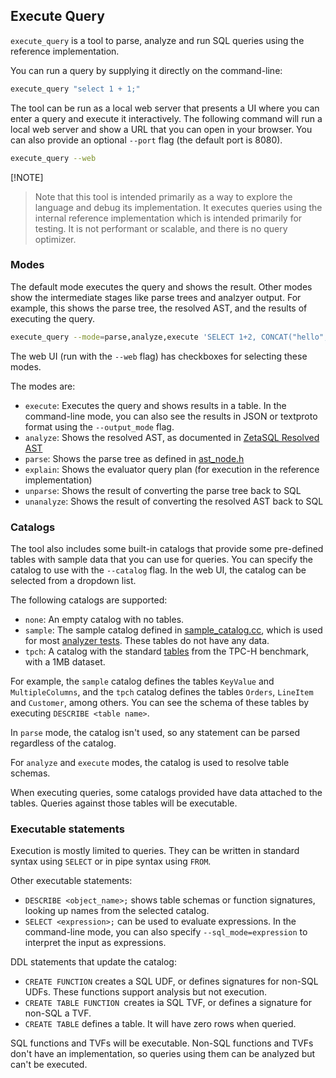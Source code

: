 ## Execute Query

`execute_query` is a tool to parse, analyze and run SQL queries using the
reference implementation.

You can run a query by supplying it directly on the command-line:

```sh
execute_query "select 1 + 1;"
```

The tool can be run as a local web server that presents a UI where you can enter
a query and execute it interactively. The following command will run a local web
server and show a URL that you can open in your browser. You can also provide an
optional `--port` flag (the default port is 8080).

```sh
execute_query --web
```

[!NOTE]
> Note that this tool is intended primarily as a way to explore the language and
> debug its implementation. It executes queries using the internal reference
> implementation which is intended primarily for testing. It is not performant
> or scalable, and there is no query optimizer.

### Modes

The default mode executes the query and shows the result. Other modes
show the intermediate stages like parse trees and analzyer output.
For example, this shows the
parse tree, the resolved AST, and the results of executing the query.

```sh
execute_query --mode=parse,analyze,execute 'SELECT 1+2, CONCAT("hello", " world");'
```

The web UI (run with the `--web` flag) has checkboxes for selecting these modes.

The modes are:

* `execute`: Executes the query and shows results in a table. In the
  command-line mode, you can also see the results in JSON or textproto format
  using the `--output_mode` flag.
* `analyze`: Shows the resolved AST, as documented in [ZetaSQL Resolved
  AST](https://github.com/google/zetasql/blob/master/docs/resolved_ast.md)
* `parse`: Shows the parse tree as defined in
  [ast_node.h](https://github.com/google/zetasql/blob/master/zetasql/parser/ast_node.h)
* `explain`: Shows the evaluator query plan (for execution in the reference
  implementation)
* `unparse`: Shows the result of converting the parse tree back to SQL
* `unanalyze`: Shows the result of converting the resolved AST back to SQL

### Catalogs

The tool also includes some built-in catalogs that provide some pre-defined
tables with sample data that you can use for queries. You can specify the
catalog to use with the `--catalog` flag. In the web UI, the
catalog can be selected from a dropdown list.

The following catalogs are supported:

* `none`: An empty catalog with no tables.
* `sample`: The sample catalog defined in
  [sample_catalog.cc](https://github.com/google/zetasql/blob/master/zetasql/testdata/sample_catalog.cc),
  which is used for most [analyzer tests](https://github.com/google/zetasql/tree/master/zetasql/analyzer/testdata).
  These tables do not have any data.
* `tpch`: A catalog with the standard 
  [tables](https://github.com/google/zetasql/tree/master/zetasql/examples/tpch/describe.txt)
  from the TPC-H benchmark, with a 1MB dataset.

For example, the `sample` catalog defines the tables `KeyValue` and
`MultipleColumns`, and the `tpch` catalog defines the tables `Orders`,
`LineItem` and `Customer`, among others. You can see the schema of these tables
by executing `DESCRIBE <table name>`.

In `parse` mode, the catalog isn't used, so any statement can be parsed
regardless of the catalog.

For `analyze` and `execute` modes, the catalog is used to resolve table schemas.

When executing queries, some catalogs provided have data attached to the
tables. Queries against those tables will be executable.

### Executable statements

Execution is mostly limited to queries. They can be written in standard syntax
using `SELECT` or in  pipe syntax using `FROM`.

Other executable statements:

* `DESCRIBE <object_name>;` shows table schemas or function signatures, looking
  up names from the selected catalog.
* `SELECT <expression>;` can be used to evaluate expressions. In the
  command-line mode, you can also specify `--sql_mode=expression` to interpret
  the input as expressions.

DDL statements that update the catalog:

* `CREATE FUNCTION` creates a SQL UDF, or defines signatures for non-SQL UDFs.
  These functions support analysis but not execution.
* `CREATE TABLE FUNCTION `creates ia SQL TVF, or defines a signature for non-SQL
  a TVF.
* `CREATE TABLE` defines a table.  It will have zero rows when queried.

SQL functions and TVFs will be executable.  Non-SQL functions and TVFs don't
have an implementation, so queries using them can be analyzed but can't be
executed.
